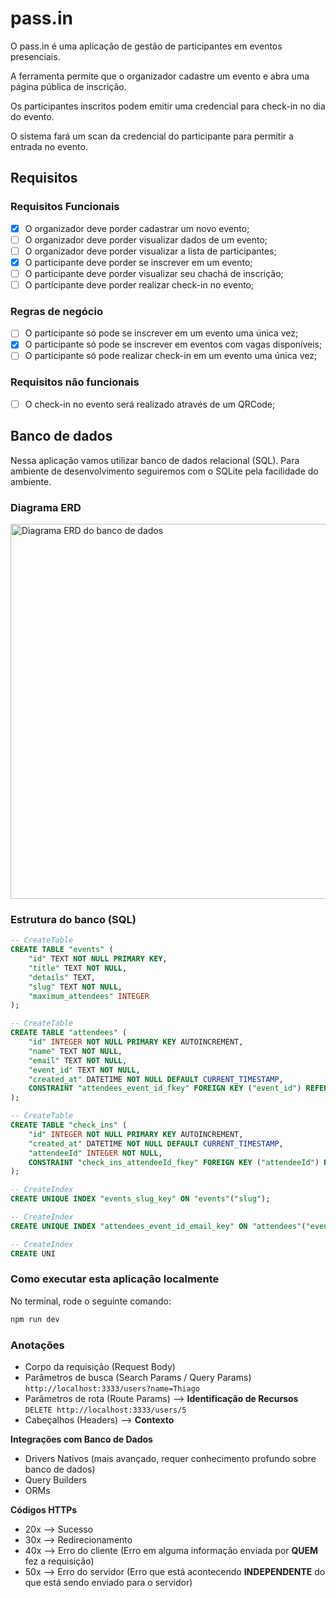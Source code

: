 # pass.in

O pass.in é uma aplicação de gestão de participantes em eventos presenciais.

A ferramenta permite que o organizador cadastre um evento e abra uma página pública de inscrição.

Os participantes inscritos podem emitir uma credencial para check-in no dia do evento.

O sistema fará um scan da credencial do participante para permitir a entrada no evento.

## Requisitos

### Requisitos Funcionais

- [x] O organizador deve porder cadastrar um novo evento;
- [ ] O organizador deve porder visualizar dados de um evento;
- [ ] O organizador deve porder visualizar a lista de participantes;
- [x] O participante deve porder se inscrever em um evento;
- [ ] O participante deve porder visualizar seu chachá de inscrição;
- [ ] O participante deve porder realizar check-in no evento;

### Regras de negócio

- [ ] O participante só pode se inscrever em um evento uma única vez;
- [x] O participante só pode se inscrever em eventos com vagas disponíveis;
- [ ] O participante só pode realizar check-in em um evento uma única vez;

### Requisitos não funcionais

- [ ] O check-in no evento será realizado através de um QRCode;

## Banco de dados

Nessa aplicação vamos utilizar banco de dados relacional (SQL). Para ambiente de desenvolvimento seguiremos com o SQLite pela facilidade do ambiente.

### Diagrama ERD

<img src=".github/erd.svg" width="600" alt="Diagrama ERD do banco de dados" />

### Estrutura do banco (SQL)

```sql
-- CreateTable
CREATE TABLE "events" (
    "id" TEXT NOT NULL PRIMARY KEY,
    "title" TEXT NOT NULL,
    "details" TEXT,
    "slug" TEXT NOT NULL,
    "maximum_attendees" INTEGER
);

-- CreateTable
CREATE TABLE "attendees" (
    "id" INTEGER NOT NULL PRIMARY KEY AUTOINCREMENT,
    "name" TEXT NOT NULL,
    "email" TEXT NOT NULL,
    "event_id" TEXT NOT NULL,
    "created_at" DATETIME NOT NULL DEFAULT CURRENT_TIMESTAMP,
    CONSTRAINT "attendees_event_id_fkey" FOREIGN KEY ("event_id") REFERENCES "events" ("id") ON DELETE RESTRICT ON UPDATE CASCADE
);

-- CreateTable
CREATE TABLE "check_ins" (
    "id" INTEGER NOT NULL PRIMARY KEY AUTOINCREMENT,
    "created_at" DATETIME NOT NULL DEFAULT CURRENT_TIMESTAMP,
    "attendeeId" INTEGER NOT NULL,
    CONSTRAINT "check_ins_attendeeId_fkey" FOREIGN KEY ("attendeeId") REFERENCES "attendees" ("id") ON DELETE RESTRICT ON UPDATE CASCADE
);

-- CreateIndex
CREATE UNIQUE INDEX "events_slug_key" ON "events"("slug");

-- CreateIndex
CREATE UNIQUE INDEX "attendees_event_id_email_key" ON "attendees"("event_id", "email");

-- CreateIndex
CREATE UNI
```

### Como executar esta aplicação localmente

No terminal, rode o seguinte comando:

```bash
npm run dev
```

### Anotações

- Corpo da requisição (Request Body)
- Parâmetros de busca (Search Params / Query Params) `http://localhost:3333/users?name=Thiago`
- Parâmetros de rota (Route Params) --> **Identificação de Recursos** `DELETE http://localhost:3333/users/5`
- Cabeçalhos (Headers) --> **Contexto**

**Integrações com Banco de Dados**

- Drivers Nativos (mais avançado, requer conhecimento profundo sobre banco de dados)
- Query Builders
- ORMs

**Códigos HTTPs**

- 20x --> Sucesso
- 30x --> Redirecionamento
- 40x --> Erro do cliente (Erro em alguma informação enviada por **QUEM** fez a requisição)
- 50x --> Erro do servidor (Erro que está acontecendo **INDEPENDENTE** do que está sendo enviado para o servidor)

